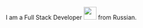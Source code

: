 I am a Full Stack Developer <img src="https://media.giphy.com/media/WUlplcMpOCEmTGBtBW/giphy.gif" width="30"> from Russian.

